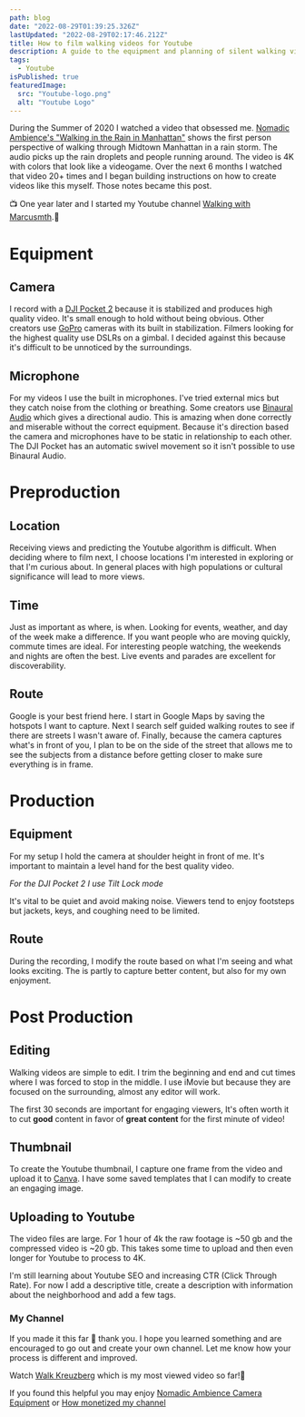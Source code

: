 ```yaml
---
path: blog
date: "2022-08-29T01:39:25.326Z"
lastUpdated: "2022-08-29T02:17:46.212Z"
title: How to film walking videos for Youtube
description: A guide to the equipment and planning of silent walking videos
tags:
  - Youtube
isPublished: true
featuredImage:
  src: "Youtube-logo.png"
  alt: "Youtube Logo"
---
```


During the Summer of 2020 I watched a video that obsessed me. [Nomadic Ambience's "Walking in the Rain in Manhattan"](https://www.youtube.com/watch?v=eZe4Q_58UTU&t=487s) shows the first person perspective of walking through Midtown Manhattan in a rain storm. The audio picks up the rain droplets and people running around. The video is 4K with colors that look like a videogame. Over the next 6 months I watched that video 20+ times and I began building instructions on how to create videos like this myself. Those notes became this post.

📺 One year later and I started my Youtube channel [Walking with Marcusmth](https://www.youtube.com/channel/UCzLPnJlM_5IEe2djVMB2jLA).🚀

# Equipment

## Camera

I record with a [DJI Pocket 2](https://www.dji.com/pocket-2) because it is stabilized and produces high quality video. It's small enough to hold without being obvious.
Other creators use [GoPro](https://gopro.com/) cameras with its built in stabilization. Filmers looking for the highest quality use DSLRs on a gimbal. I decided against this because it's difficult to be unnoticed by the surroundings.

## Microphone

For my videos I use the built in microphones. I've tried external mics but they catch noise from the clothing or breathing.
Some creators use [Binaural Audio](https://www.youtube.com/watch?v=Yd5i7TlpzCk) which gives a directional audio. This is amazing when done correctly and miserable without the correct equipment. Because it's direction based the camera and microphones have to be static in relationship to each other. The DJI Pocket has an automatic swivel movement so it isn't possible to use Binaural Audio.

# Preproduction

## Location

Receiving views and predicting the Youtube algorithm is difficult. When deciding where to film next, I choose locations I'm interested in exploring or that I'm curious about. In general places with high populations or cultural significance will lead to more views.

## Time

Just as important as where, is when. Looking for events, weather, and day of the week make a difference. If you want people who are moving quickly, commute times are ideal. For interesting people watching, the weekends and nights are often the best. Live events and parades are excellent for discoverability.

## Route

Google is your best friend here. I start in Google Maps by saving the hotspots I want to capture. Next I search self guided walking routes to see if there are streets I wasn't aware of. Finally, because the camera captures what's in front of you, I plan to be on the side of the street that allows me to see the subjects from a distance before getting closer to make sure everything is in frame.

# Production

## Equipment

For my setup I hold the camera at shoulder height in front of me. It's important to maintain a level hand for the best quality video.

_For the DJI Pocket 2 I use Tilt Lock mode_

It's vital to be quiet and avoid making noise. Viewers tend to enjoy footsteps but jackets, keys, and coughing need to be limited.

## Route

During the recording, I modify the route based on what I'm seeing and what looks exciting. The is partly to capture better content, but also for my own enjoyment.

# Post Production

## Editing

Walking videos are simple to edit. I trim the beginning and end and cut times where I was forced to stop in the middle. I use iMovie but because they are focused on the surrounding, almost any editor will work.

The first 30 seconds are important for engaging viewers, It's often worth it to cut **good** content in favor of **great content** for the first minute of video!

## Thumbnail

To create the Youtube thumbnail, I capture one frame from the video and upload it to [Canva](https://www.canva.com/). I have some saved templates that I can modify to create an engaging image.

## Uploading to Youtube

The video files are large. For 1 hour of 4k the raw footage is ~50 gb and the compressed video is ~20 gb. This takes some time to upload and then even longer for Youtube to process to 4K.

I'm still learning about Youtube SEO and increasing CTR (Click Through Rate). For now I add a descriptive title, create a description with information about the neighborhood and add a few tags.

### My Channel

If you made it this far 🙏 thank you. I hope you learned something and are encouraged to go out and create your own channel. Let me know how your process is different and improved.

Watch [Walk Kreuzberg](https://www.youtube.com/watch?v=22tp0eqdTLM) which is my most viewed video so far!🖤

If you found this helpful you may enjoy [Nomadic Ambience Camera Equipment](/nomadic-ambience-camera-equipment) or [How monetized my channel](/how-to-get-monetized-on-youtube-in-2023)
